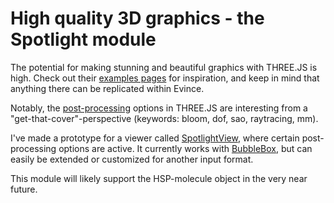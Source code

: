 # High quality 3D graphics - the Spotlight module

The potential for making stunning and beautiful graphics with THREE.JS is high. Check out their <a href="www.threejs.org/examples">examples pages</a> for inspiration, and keep in mind that anything there can be replicated within Evince.

Notably, the <a href="https://threejs.org/docs/?q=post#manual/en/introduction/How-to-use-post-processing">post-processing</a> options in THREE.JS are interesting from a "get-that-cover"-perspective (keywords: bloom, dof, sao, raytracing, mm).

I've made a prototype for a viewer called <a href="https://github.com/audunsh/evince/blob/master/js/lib/spotlightview.js">SpotlightView</a>, where certain post-processing options are active. It currently works with <a href="https://audunsh.github.io/bubblebox/">BubbleBox</a>, but can easily be extended or customized for another input format. 

This module will likely support the HSP-molecule object in the very near future.

